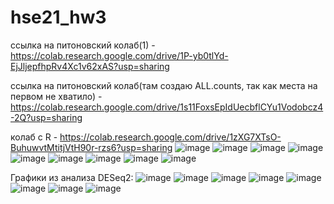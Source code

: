 # hse21_hw3
ссылка на питоновский колаб(1) - https://colab.research.google.com/drive/1P-yb0tlYd-EjJljepfhpRv4Xc1v62xAS?usp=sharing

ссылка на питоновский колаб(там создаю ALL.counts, так как места на первом не хватило) - https://colab.research.google.com/drive/1s11FoxsEpIdUecbflCYu1Vodobcz4-2Q?usp=sharing

колаб с R - https://colab.research.google.com/drive/1zXG7XTsO-BuhuwvtMtitjVtH90r-rzs6?usp=sharing
![image](https://user-images.githubusercontent.com/92381120/144407756-f9888e78-d66b-4b5d-8e07-abba97ab707d.png)
![image](https://user-images.githubusercontent.com/92381120/144407791-69e9153e-e201-4064-bf70-f8ac17ca2358.png)
![image](https://user-images.githubusercontent.com/92381120/144407812-96935b7a-c0f0-448a-ba79-29854b18c39c.png)
![image](https://user-images.githubusercontent.com/92381120/144407826-b114d97d-4bfe-4211-899e-9c358ef6e2b9.png)
![image](https://user-images.githubusercontent.com/92381120/144407842-0efe6ae1-3eea-414f-bf78-f5168da55258.png)
![image](https://user-images.githubusercontent.com/92381120/144407852-5a6d8dc5-d6c0-4be5-8342-50b7da9eaa66.png)
![image](https://user-images.githubusercontent.com/92381120/144407867-127b9dbb-a1ab-4a79-aa66-2cb1894672aa.png)
![image](https://user-images.githubusercontent.com/92381120/144407896-bd2d1601-2660-4179-9dd2-e4f78b60c9e2.png)
![image](https://user-images.githubusercontent.com/92381120/144409808-8212e876-fe90-43a4-8840-b38719097fa4.png)

Графики из анализа DESeq2:
![image](https://user-images.githubusercontent.com/92381120/144410161-cfb4714e-303b-42d4-9f9d-b726149c9414.png)
![image](https://user-images.githubusercontent.com/92381120/144410219-942e3bfa-f173-45b3-9198-4d7f788cba96.png)
![image](https://user-images.githubusercontent.com/92381120/144410259-b572dd2e-082e-4fcf-b7cc-baf63636b9f9.png)
![image](https://user-images.githubusercontent.com/92381120/144410329-7c9d69c3-386a-4466-8c43-7d641e21836c.png)
![image](https://user-images.githubusercontent.com/92381120/144410365-bfd8daf6-1b27-4a19-90bc-6071e49fa041.png)
![image](https://user-images.githubusercontent.com/92381120/144410392-e289e078-3170-44bc-a658-395a1827b464.png)
![image](https://user-images.githubusercontent.com/92381120/144410428-b2c8114f-d324-4916-9434-8dccf2d60667.png)
![image](https://user-images.githubusercontent.com/92381120/144410492-8ba979d1-c1ed-435f-bf4c-d8cc19985ab4.png)
